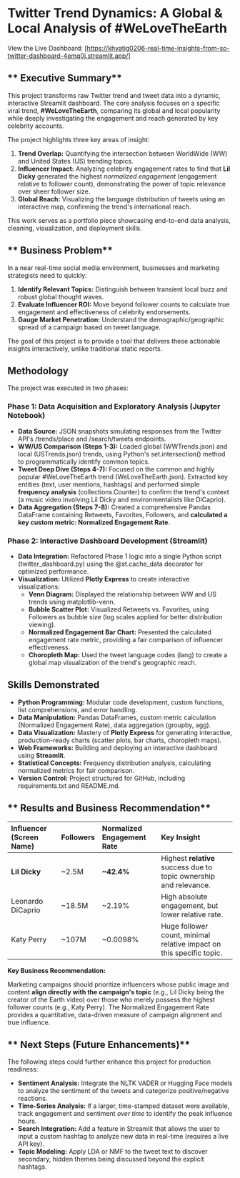 # **Twitter Trend Dynamics: A Global & Local Analysis of \#WeLoveTheEarth**
View the Live Dashboard: [https://khyatig0206-real-time-insights-from-so-twitter-dashboard-4emq0j.streamlit.app/]

## ** Executive Summary**

This project transforms raw Twitter trend and tweet data into a dynamic, interactive Streamlit dashboard. The core analysis focuses on a specific viral trend, **\#WeLoveTheEarth**, comparing its global and local popularity while deeply investigating the engagement and reach generated by key celebrity accounts.

The project highlights three key areas of insight:

1. **Trend Overlap:** Quantifying the intersection between WorldWide (WW) and United States (US) trending topics.  
2. **Influencer Impact:** Analyzing celebrity engagement rates to find that **Lil Dicky** generated the highest *normalized engagement* (engagement relative to follower count), demonstrating the power of topic relevance over sheer follower size.  
3. **Global Reach:** Visualizing the language distribution of tweets using an interactive map, confirming the trend's international reach.

This work serves as a portfolio piece showcasing end-to-end data analysis, cleaning, visualization, and deployment skills.

## ** Business Problem**

In a near real-time social media environment, businesses and marketing strategists need to quickly:

1. **Identify Relevant Topics:** Distinguish between transient local buzz and robust global thought waves.  
2. **Evaluate Influencer ROI:** Move beyond follower counts to calculate true engagement and effectiveness of celebrity endorsements.  
3. **Gauge Market Penetration:** Understand the demographic/geographic spread of a campaign based on tweet language.

The goal of this project is to provide a tool that delivers these actionable insights interactively, unlike traditional static reports.

## **Methodology**

The project was executed in two phases:

### **Phase 1: Data Acquisition and Exploratory Analysis (Jupyter Notebook)**

* **Data Source:** JSON snapshots simulating responses from the Twitter API's /trends/place and /search/tweets endpoints.  
* **WW/US Comparison (Steps 1-3):** Loaded global (WWTrends.json) and local (USTrends.json) trends, using Python's set.intersection() method to programmatically identify common topics.  
* **Tweet Deep Dive (Steps 4-7):** Focused on the common and highly popular \#WeLoveTheEarth trend (WeLoveTheEarth.json). Extracted key entities (text, user mentions, hashtags) and performed simple **frequency analysis** (collections.Counter) to confirm the trend's context (a music video involving Lil Dicky and environmentalists like DiCaprio).  
* **Data Aggregation (Steps 7-8):** Created a comprehensive Pandas DataFrame containing Retweets, Favorites, Followers, and **calculated a key custom metric: Normalized Engagement Rate**.

### **Phase 2: Interactive Dashboard Development (Streamlit)**

* **Data Integration:** Refactored Phase 1 logic into a single Python script (twitter\_dashboard.py) using the @st.cache\_data decorator for optimized performance.  
* **Visualization:** Utilized **Plotly Express** to create interactive visualizations:  
  * **Venn Diagram:** Displayed the relationship between WW and US trends using matplotlib-venn.  
  * **Bubble Scatter Plot:** Visualized Retweets vs. Favorites, using Followers as bubble size (log scales applied for better distribution viewing).  
  * **Normalized Engagement Bar Chart:** Presented the calculated engagement rate metric, providing a fair comparison of influencer effectiveness.  
  * **Choropleth Map:** Used the tweet language codes (lang) to create a global map visualization of the trend's geographic reach.

## **Skills Demonstrated**

* **Python Programming:** Modular code development, custom functions, list comprehensions, and error handling.  
* **Data Manipulation:** Pandas DataFrames, custom metric calculation (Normalized Engagement Rate), data aggregation (groupby, agg).  
* **Data Visualization:** Mastery of **Plotly Express** for generating interactive, production-ready charts (scatter plots, bar charts, choropleth maps).  
* **Web Frameworks:** Building and deploying an interactive dashboard using **Streamlit**.  
* **Statistical Concepts:** Frequency distribution analysis, calculating normalized metrics for fair comparison.  
* **Version Control:** Project structured for GitHub, including requirements.txt and README.md.

## ** Results and Business Recommendation**

| Influencer (Screen Name) | Followers | Normalized Engagement Rate | Key Insight |
| :---- | :---- | :---- | :---- |
| **Lil Dicky** | \~2.5M | **\~42.4%** | Highest **relative** success due to topic ownership and relevance. |
| Leonardo DiCaprio | \~18.5M | \~2.19% | High absolute engagement, but lower relative rate. |
| Katy Perry | \~107M | \~0.0098% | Huge follower count, minimal relative impact on this specific topic. |

**Key Business Recommendation:**

Marketing campaigns should prioritize influencers whose public image and content **align directly with the campaign's topic** (e.g., Lil Dicky being the creator of the Earth video) over those who merely possess the highest follower counts (e.g., Katy Perry). The Normalized Engagement Rate provides a quantitative, data-driven measure of campaign alignment and true influence.

## ** Next Steps (Future Enhancements)**

The following steps could further enhance this project for production readiness:

* **Sentiment Analysis:** Integrate the NLTK VADER or Hugging Face models to analyze the sentiment of the tweets and categorize positive/negative reactions.  
* **Time-Series Analysis:** If a larger, time-stamped dataset were available, track engagement and sentiment *over time* to identify the peak influence hours.  
* **Search Integration:** Add a feature in Streamlit that allows the user to input a custom hashtag to analyze new data in real-time (requires a live API key).  
* **Topic Modeling:** Apply LDA or NMF to the tweet text to discover secondary, hidden themes being discussed beyond the explicit hashtags.
